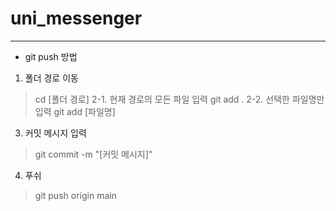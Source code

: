 # uni_messenger

---

* git push 방법
1. 폴더 경로 이동
> cd [폴더 경로]
2-1. 현재 경로의 모든 파일 입력
> git add .
2-2. 선택한 파일명만 입력
> git add [파일명]
3. 커밋 메시지 입력
> git commit -m "[커밋 메시지]"
4. 푸쉬
> git push origin main